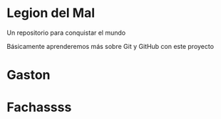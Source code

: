 # Legion del Mal
Un repositorio para conquistar el mundo

Básicamente aprenderemos más sobre Git y GitHub con este proyecto


# Gaston

# Fachassss